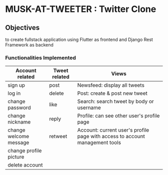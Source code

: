 # MUSK-AT-TWEETER : Twitter Clone

## Objectives
to create fullstack application using Flutter as frontend and Django Rest Framework as backend

### Functionalities Implemented

|Account related|Tweet related|Views|
|-|-|-|
|sign up|post|Newsfeed: display all tweets|
|log in|delete|Post: create & post new tweet|
|change password|like|Search: search tweet by body or username|
|change nickname|reply|Profile: can see other user's profile page|
|change welcome message|retweet|Account: current user's profile page with access to account management tools|
|change profile picture|
|delete account|


